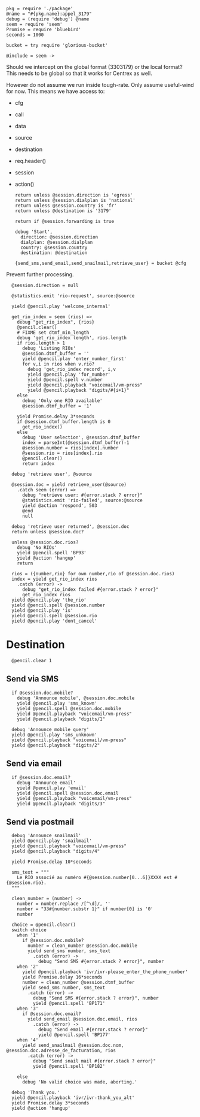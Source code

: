     pkg = require './package'
    @name = "#{pkg.name}:appel_3179"
    debug = (require 'debug') @name
    seem = require 'seem'
    Promise = require 'bluebird'
    seconds = 1000

    bucket = try require 'glorious-bucket'

    @include = seem ->

Should we intercept on the global format (3303179) or the local format?
This needs to be global so that it works for Centrex as well.

However do not assume we run inside tough-rate. Only assume useful-wind for now. This means we have access to:
- cfg
- call
- data
- source
- destination
- req.header()
- session
- action()

      return unless @session.direction is 'egress'
      return unless @session.dialplan is 'national'
      return unless @session.country is 'fr'
      return unless @destination is '3179'

      return if @session.forwarding is true

      debug 'Start',
        direction: @session.direction
        dialplan: @session.dialplan
        country: @session.country
        destination: @destination

      {send_sms,send_email,send_snailmail,retrieve_user} = bucket @cfg

Prevent further processing.

      @session.direction = null

      @statistics.emit 'rio-request', source:@source

      yield @pencil.play 'welcome_internal'

      get_rio_index = seem (rios) =>
        debug "get_rio_index", {rios}
        @pencil.clear()
        # FIXME set dtmf_min_length
        debug 'get_rio_index length', rios.length
        if rios.length > 1
          debug 'Listing RIOs'
          @session.dtmf_buffer = ''
          yield @pencil.play 'enter_number_first'
          for v,i in rios when v.rio?
            debug 'get_rio_index record', i,v
            yield @pencil.play 'for_number'
            yield @pencil.spell v.number
            yield @pencil.playback "voicemail/vm-press"
            yield @pencil.playback "digits/#{i+1}"
        else
          debug 'Only one RIO available'
          @session.dtmf_buffer = '1'

        yield Promise.delay 3*seconds
        if @session.dtmf_buffer.length is 0
          get_rio_index()
        else
          debug 'User selection', @session.dtmf_buffer
          index = parseInt(@session.dtmf_buffer)-1
          @session.number = rios[index].number
          @session.rio = rios[index].rio
          @pencil.clear()
          return index

      debug 'retrieve user', @source

      @session.doc = yield retrieve_user(@source)
        .catch seem (error) =>
          debug "retrieve user: #{error.stack ? error}"
          @statistics.emit 'rio-failed', source:@source
          yield @action 'respond', 503
          @end
          null

      debug 'retrieve user returned', @session.doc
      return unless @session.doc?

      unless @session.doc.rios?
        debug 'No RIOs'
        yield @pencil.spell 'BP93'
        yield @action 'hangup'
        return

      rios = ({number,rio} for own number,rio of @session.doc.rios)
      index = yield get_rio_index rios
        .catch (error) ->
          debug "get_rio_index failed #{error.stack ? error}"
          get_rio_index rios
      yield @pencil.play 'the_rio'
      yield @pencil.spell @session.number
      yield @pencil.play 'is'
      yield @pencil.spell @session.rio
      yield @pencil.play 'dont_cancel'


Destination
===========

      @pencil.clear 1

Send via SMS
------------

      if @session.doc.mobile?
        debug 'Announce mobile', @session.doc.mobile
        yield @pencil.play 'sms_known'
        yield @pencil.spell @session.doc.mobile
        yield @pencil.playback "voicemail/vm-press"
        yield @pencil.playback "digits/1"

      debug 'Announce mobile query'
      yield @pencil.play 'sms_unknown'
      yield @pencil.playback "voicemail/vm-press"
      yield @pencil.playback "digits/2"

Send via email
--------------

      if @session.doc.email?
        debug 'Announce email'
        yield @pencil.play 'email'
        yield @pencil.spell @session.doc.email
        yield @pencil.playback "voicemail/vm-press"
        yield @pencil.playback "digits/3"

Send via postmail
-----------------

      debug 'Announce snailmail'
      yield @pencil.play 'snailmail'
      yield @pencil.playback "voicemail/vm-press"
      yield @pencil.playback "digits/4"

      yield Promise.delay 10*seconds

      sms_text = """
        Le RIO associé au numéro #{@session.number[0...6]}XXXX est #{@session.rio}.
      """

      clean_number = (number) ->
        number = number.replace /[^\d]/, ''
        number = "33#{number.substr 1}" if number[0] is '0'
        number

      choice = @pencil.clear()
      switch choice
        when '1'
          if @session.doc.mobile?
            number = clean_number @session.doc.mobile
            yield send_sms number, sms_text
              .catch (error) ->
                debug "Send SMS #{error.stack ? error}", number
        when '2'
          yield @pencil.playback 'ivr/ivr-please_enter_the_phone_number'
          yield Promise.delay 16*seconds
          number = clean_number @session.dtmf_buffer
          yield send_sms number, sms_text
            .catch (error) ->
              debug "Send SMS #{error.stack ? error}", number
              yield @pencil.spell 'BP171'
        when '3'
          if @session.doc.email?
            yield send_email @session.doc.email, rios
              .catch (error) ->
                debug "Send email #{error.stack ? error}"
                yield @pencil.spell 'BP177'
        when '4'
          yield send_snailmail @session.doc.nom, @session.doc.adresse_de_facturation, rios
            .catch (error) ->
              debug "Send snail mail #{error.stack ? error}"
              yield @pencil.spell 'BP182'

        else
          debug 'No valid choice was made, aborting.'

      debug 'Thank you.'
      yield @pencil.playback 'ivr/ivr-thank_you_alt'
      yield Promise.delay 3*seconds
      yield @action 'hangup'

